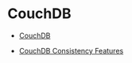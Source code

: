 # CouchDB

- [CouchDB](https://couchdb.apache.org/)

- [CouchDB Consistency Features](https://quabase.sei.cmu.edu/mediawiki/index.php/CouchDB_Consistency_Features)